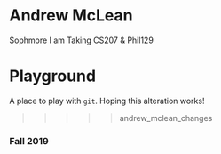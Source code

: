 # Andrew McLean
Sophmore
I am Taking CS207 & Phil129
# Playground
A place to play with `git`.
Hoping this alteration works!

>>>>> andrew_mclean_changes
### Fall 2019
